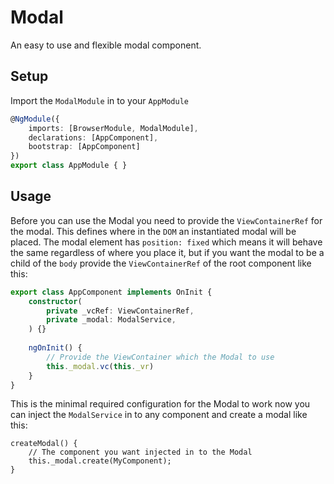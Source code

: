# Modal
An easy to use and flexible modal component.

## Setup

Import the `ModalModule` in to your `AppModule`
```ts
@NgModule({
    imports: [BrowserModule, ModalModule],
    declarations: [AppComponent],
    bootstrap: [AppComponent]
})
export class AppModule { }
```

## Usage 

Before you can use the Modal you need to provide the `ViewContainerRef` for the modal. This defines where in the `DOM` an instantiated modal will be placed. 
The modal element has `position: fixed` which means it will behave the same regardless of where you place it, but if you want the modal to be a child of the `body` 
provide the `ViewContainerRef` of the root component like this: 

```ts
export class AppComponent implements OnInit {
    constructor(
        private _vcRef: ViewContainerRef,
        private _modal: ModalService,
    ) {}
    
    ngOnInit() {
        // Provide the ViewContainer which the Modal to use
        this._modal.vc(this._vr)
    }
}
```

This is the minimal required configuration for the Modal to work now you can inject the `ModalService` in to any component and create a modal like this: 

```
createModal() {
    // The component you want injected in to the Modal
    this._modal.create(MyComponent);
}
```